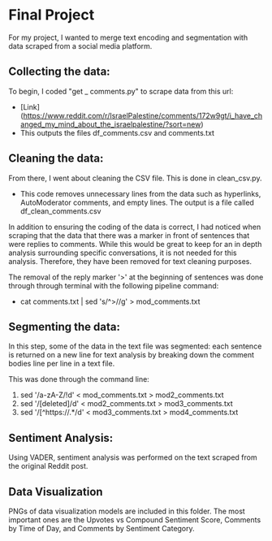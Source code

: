 # Final Project

For my project, I wanted to merge text encoding and segmentation with data scraped from a social media platform.

## Collecting the data:
To begin, I coded "get _ comments.py" to scrape data from this url: 
 - [Link] (https://www.reddit.com/r/IsraelPalestine/comments/172w9gt/i_have_changed_my_mind_about_the_israelpalestine/?sort=new)
 - This outputs the files df\_comments.csv and comments.txt


## Cleaning the data:
From there, I went about cleaning the CSV file. This is done in clean_csv.py.
 - This code removes unnecessary lines from the data such as hyperlinks, AutoModerator comments, and empty lines.
The output is a file called df_clean_comments.csv

In addition to ensuring the coding of the data is correct, I had noticed when scraping that the data that there was a marker in front of sentences that were replies to comments. While this would be great to keep for an in depth analysis surrounding specific conversations, it is not needed for this analysis. Therefore, they have been removed for text cleaning purposes.

The removal of the reply marker '>' at the beginning of sentences was done through through terminal with the following pipeline command:
 - cat comments.txt | sed 's/^>//g' > mod_comments.txt

## Segmenting the data:

In this step, some of the data in the text file was segmented: each sentence is returned on a new line for text analysis by breaking down the comment bodies line per line in a text file.

This was done through the command line:
1. sed '/a-zA-Z/!d' \< mod_comments.txt \> mod2\_comments.txt
2. sed '/\[deleted\]/d' \< mod2_comments.txt \> mod3\_comments.txt
3. sed '/[^https:\/\/.*/d' \< mod3\_comments.txt \> mod4\_comments.txt

## Sentiment Analysis:
Using VADER, sentiment analysis was performed on the text scraped from the original Reddit post.


## Data Visualization
PNGs of data visualization models are included in this folder. The most important ones are the Upvotes vs Compound Sentiment Score, Comments by Time of Day, and Comments by Sentiment Category.
